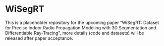 # WiSegRT

This is a placeholder repository for the upcoming paper “WiSegRT: Dataset for Precise Indoor Radio
Propagation Modeling with 3D Segmentation and Differentiable Ray-Tracing", more details (code and datasets) will be released after paper acceptance. 
